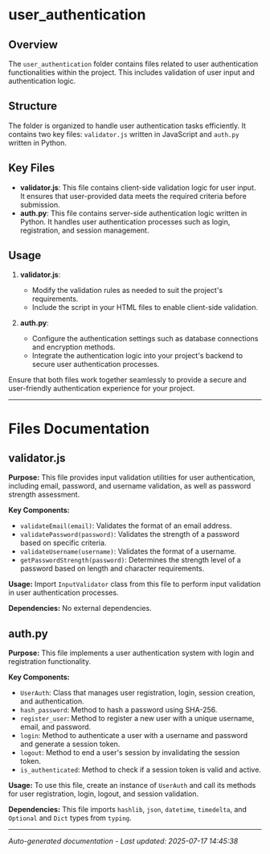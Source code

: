 # user_authentication

## Overview
The `user_authentication` folder contains files related to user authentication functionalities within the project. This includes validation of user input and authentication logic.

## Structure
The folder is organized to handle user authentication tasks efficiently. It contains two key files: `validator.js` written in JavaScript and `auth.py` written in Python.

## Key Files
- **validator.js**: This file contains client-side validation logic for user input. It ensures that user-provided data meets the required criteria before submission.
- **auth.py**: This file contains server-side authentication logic written in Python. It handles user authentication processes such as login, registration, and session management.

## Usage
1. **validator.js**:
   - Modify the validation rules as needed to suit the project's requirements.
   - Include the script in your HTML files to enable client-side validation.

2. **auth.py**:
   - Configure the authentication settings such as database connections and encryption methods.
   - Integrate the authentication logic into your project's backend to secure user authentication processes.

Ensure that both files work together seamlessly to provide a secure and user-friendly authentication experience for your project.

---

# Files Documentation

## validator.js

**Purpose:** This file provides input validation utilities for user authentication, including email, password, and username validation, as well as password strength assessment.

**Key Components:**
- `validateEmail(email)`: Validates the format of an email address.
- `validatePassword(password)`: Validates the strength of a password based on specific criteria.
- `validateUsername(username)`: Validates the format of a username.
- `getPasswordStrength(password)`: Determines the strength level of a password based on length and character requirements.

**Usage:** Import `InputValidator` class from this file to perform input validation in user authentication processes.

**Dependencies:** No external dependencies.

## auth.py

**Purpose:** This file implements a user authentication system with login and registration functionality.

**Key Components:**
- `UserAuth`: Class that manages user registration, login, session creation, and authentication.
- `hash_password`: Method to hash a password using SHA-256.
- `register_user`: Method to register a new user with a unique username, email, and password.
- `login`: Method to authenticate a user with a username and password and generate a session token.
- `logout`: Method to end a user's session by invalidating the session token.
- `is_authenticated`: Method to check if a session token is valid and active.

**Usage:** To use this file, create an instance of `UserAuth` and call its methods for user registration, login, logout, and session validation.

**Dependencies:** This file imports `hashlib`, `json`, `datetime`, `timedelta`, and `Optional` and `Dict` types from `typing`.

---
*Auto-generated documentation - Last updated: 2025-07-17 14:45:38*
